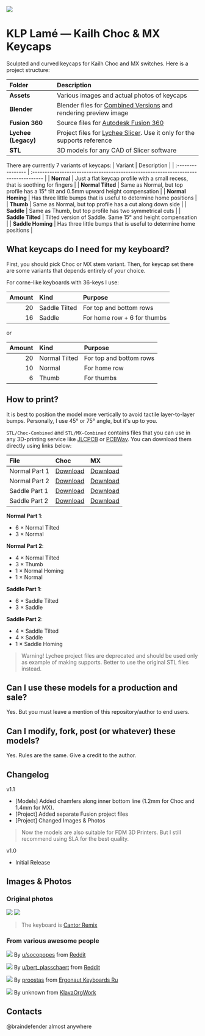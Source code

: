 ![](./Assets/KLP_Lame_Preview_All_New.jpg)

# KLP Lamé — Kailh Choc & MX Keycaps

Sculpted and curved keycaps for Kailh Choc and MX switches. Here is a project structure:

| Folder              | Description                                                                                    |
| :------------------ | :--------------------------------------------------------------------------------------------- |
| **Assets**          | Various images and actual photos of keycaps                                                    |
| **Blender**         | Blender files for [Combined Versions](#how-to-print) and rendering preview image               |
| **Fusion 360**      | Source files for [Autodesk Fusion 360](https://www.autodesk.com/products/fusion-360/overview)  |
| **Lychee (Legacy)** | Project files for [Lychee Slicer](https://mango3d.io/). Use it only for the supports reference |
| **STL**             | 3D models for any CAD of Slicer software                                                       |

There are currently 7 variants of keycaps:
| Variant           | Description                                                                         |
| :---------------- | :---------------------------------------------------------------------------------- |
| **Normal**        | Just a flat keycap profile with a small recess, that is soothing for fingers        |
| **Normal Tilted** | Same as Normal, but top profile has a 15° tilt and 0.5mm upward height compensation |
| **Normal Homing** | Has three little bumps that is useful to determine home positions                   |
| **Thumb**         | Same as Normal, but top profile has a cut along down side                           |
| **Saddle**        | Same as Thumb, but top profile has two symmetrical cuts                             |
| **Saddle Tilted** | Tilted version of Saddle. Same 15° and height compensation                          |
| **Saddle Homing** | Has three little bumps that is useful to determine home positions                   |

## What keycaps do I need for my keyboard?

First, you should pick Choc or MX stem variant. Then, for keycap set there are some variants that depends entirely of your choice.

For corne-like keyboards with 36-keys I use:

| Amount | Kind          | Purpose                     |
| -----: | :------------ | :-------------------------- |
|     20 | Saddle Tilted | For top and bottom rows     |
|     16 | Saddle        | For home row + 6 for thumbs |

or

| Amount | Kind          | Purpose                 |
| -----: | :------------ | :---------------------- |
|     20 | Normal Tilted | For top and bottom rows |
|     10 | Normal        | For home row            |
|      6 | Thumb         | For thumbs              |

## How to print?

It is best to position the model more vertically to avoid tactile layer-to-layer bumps. Personally, I use 45° or 75° angle, but it's up to you.

`STL/Choc-Combined` and `STL/MX-Combined` contains files that you can use in any 3D-printing service like [JLCPCB](https://3d.jlcpcb.com/3d-printing/stereolithography) or [PCBWay](https://www.pcbway.com/rapid-prototyping/3d-printing/). You can download them directly using links below:

| File          | Choc                           | MX                           |
|:--------------|:-------------------------------|:-----------------------------|
| Normal Part 1 | [Download][normal-part-1-choc] | [Download][normal-part-1-mx] |
| Normal Part 2 | [Download][normal-part-2-choc] | [Download][normal-part-2-mx] |
| Saddle Part 1 | [Download][saddle-part-1-choc] | [Download][saddle-part-1-mx] |
| Saddle Part 2 | [Download][saddle-part-2-choc] | [Download][saddle-part-2-mx] |


[normal-part-1-choc]: ./STL/Choc-Combined/KLP_Lame_Normal-6xNormal_Tilted-3xNormal-Combined.7z
[normal-part-1-mx]: ./STL/MX-Combined/KLP_Lame_MX-Normal-6xNormal_Tilted-3xNormal-Combined.7z
[normal-part-2-choc]: ./STL/Choc-Combined/KLP_Lame_Normal-4xNormal_Tilted-3xThumb-1xNormal_Homing-1xNormal-Combined.7z
[normal-part-2-mx]: ./STL/MX-Combined/KLP_Lame_MX-Normal-4xNormal_Tilted-3xThumb-1xNormal_Homing-1xNormal-Combined.7z
[saddle-part-1-choc]: ./STL/Choc-Combined/KLP_Lame_Saddle-6xSaddle_Tilted-3xSaddle-Combined.7z
[saddle-part-1-mx]: ./STL/MX-Combined/KLP_Lame_MX-Saddle-6xSaddle_Tilted-3xSaddle-Combined.7z
[saddle-part-2-choc]: ./STL/Choc-Combined/KLP_Lame_Saddle-4xSaddle_Tilted-4xSaddle-1xSaddle_Homing-Combined.7z
[saddle-part-2-mx]: ./STL/MX-Combined/KLP_Lame_MX-Saddle-4xSaddle_Tilted-4xSaddle-1xSaddle_Homing-Combined.7z



**Normal Part 1**:
- 6 × Normal Tilted
- 3 × Normal

**Normal Part 2**:
- 4 × Normal Tilted
- 3 × Thumb
- 1 × Normal Homing
- 1 × Normal

**Saddle Part 1**:
- 6 × Saddle Tilted
- 3 × Saddle

**Saddle Part 2**:
- 4 × Saddle Tilted
- 4 × Saddle
- 1 × Saddle Homing

> Warning! Lychee project files are deprecated and should be used only as example of making supports. Better to use the original STL files instead.

## Can I use these models for a production and sale?

Yes. But you must leave a mention of this repository/author to end users.

## Can I modify, fork, post (or whatever) these models?

Yes. Rules are the same. Give a credit to the author.

## Changelog

v1.1

- [Models] Added chamfers along inner bottom line (1.2mm for Choc and 1.4mm for MX).
- [Project] Added separate Fusion project files
- [Project] Changed Images & Photos

> Now the models are also suitable for FDM 3D Printers. But I still recommend using SLA for the best quality.

v1.0

- Initial Release

## Images & Photos

### Original photos

![](./Assets/KLP-Lame-Cantor-Preview.jpg)
![](./Assets/KLP-Lame-Cantor-Preview-Side.jpg)

> The keyboard is [Cantor Remix](https://github.com/nilokr/cantor-remix)

### From various awesome people

![](./Assets/reddit-socopopes-9cws8sotb1bd1.jpeg)
By [u/socopopes](https://www.reddit.com/user/socopopes/) from [Reddit](https://www.reddit.com/r/ErgoMechKeyboards/comments/1dx9d7j/down_14_more_keys_only_34_more_to_go/)

![](./Assets/reddit-bert_plasschaert-a16vk4g4na8d1.jpg)
By [u/bert_plasschaert](https://www.reddit.com/user/bert_plasschaert/) from [Reddit](https://www.reddit.com/r/ErgoMechKeyboards/comments/1dmirsg/totem_tenting_bottom_plate/)

![](./Assets/telegram-ergonautkb_ru-001.jpg)
By [proostas](https://t.me/proostas) from [Ergonaut Keyboards Ru](https://t.me/ergonautkb_ru)

![](./Assets/unknown-8j3bn7a913sf4.jpg)
By unknown from [KlavaOrgWork](https://t.me/klavaorgwork)

## Contacts

@braindefender almost anywhere

